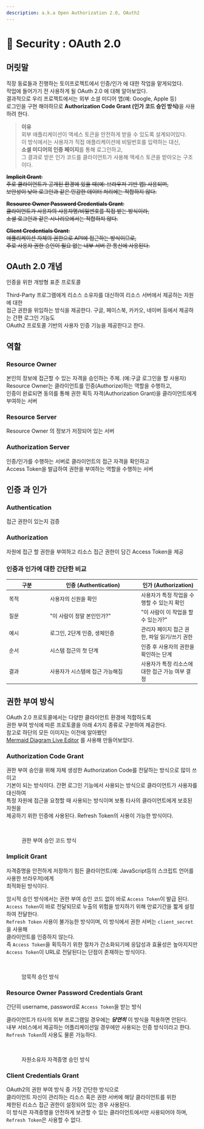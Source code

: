 ```yaml
---
description: a.k.a Open Authorization 2.0, OAuth2
---
```


# 🚪 Security : OAuth 2.0

## 머릿말

직장 동료들과 진행하는 토이프로젝트에서 인증/인가 에 대한 작업을 맡게되었다.\
작업에 들어가기 전 사용하게 될 OAuth 2.0 에 대해 알아보았다.\
결과적으로 우리 프로젝트에서는 외부 소셜 미디어 앱(예: Google, Apple 등) \
로그인을 구현 해야하므로 **Authorization Code Grant (인가 코드 승인 방식)**&#xC744; 사용하려 한다.

> **이유**\
> 외부 애플리케이션이 액세스 토큰을 안전하게 받을 수 있도록 설계되어있다. \
> 이 방식에서는 사용자가 직접 애플리케이션에 비밀번호를 입력하는 대신, \
> **소셜 미디어의 인증 페이지**를 통해 로그인하고, \
> 그 결과로 받은 인가 코드를 클라이언트가 사용해 액세스 토큰을 받아오는 구조이다.

~~**Implicit Grant**:~~\
~~주로 클라이언트가 공개된 환경에 있을 때(예: 브라우저 기반 앱) 사용되며,~~ \
~~보안성이 낮아 로그인과 같은 민감한 데이터 처리에는 적합하지 않다.~~

~~**Resource Owner Password Credentials Grant**:~~ \
~~클라이언트가 사용자의 사용자명/비밀번호를 직접 받는 방식이라,~~ \
~~소셜 로그인과 같은 시나리오에서는 적합하지 않다.~~

~~**Client Credentials Grant**:~~ \
~~애플리케이션 자체의 권한으로 API에 접근하는 방식이므로,~~ \
~~주로 사용자 권한 승인이 필요 없는 내부 서버 간 통신에 사용된다.~~

## OAuth 2.0 **개념**

인증을 위한 개방형 표준 프로토콜

Third-Party 프로그램에게 리소스 소유자를 대신하여 리소스 서버에서 제공하는 자원에 대한 \
접근 권한을 위임하는 방식을 제공한다. 구글, 페이스북, 카카오, 네이버 등에서 제공하는 간편 로그인 기능도 \
OAuth2 프로토콜 기반의 사용자 인증 기능을 제공한다고 한다.

## **역할**&#x20;

### **Resource Owner**

본인의 정보에 접근할 수 있는 자격을 승인하는 주체. (예:구글 로그인을 할 사용자) \
Resource Owner는 클라이언트를 인증(Authorize)하는 역할을 수행하고, \
인증이 완료되면 동의를 통해 권한 획득 자격(Authorization Grant)을 클라이언트에게 부여하는 서버

### **Resource Server**

Resource Owner 의 정보가 저장되어 있는 서버

### &#xD;**Authorization Server**

인증/인가를 수행하는 서버로 클라이언트의 접근 자격을 확인하고 \
Access Token을 발급하여 권한을 부여하는 역할을 수행하는 서버

## **인증 과 인가**

### **Authentication**&#x20;

접근 권한이 있는지 검증

### **Authorization**&#x20;

자원에 접근 할 권한을 부여하고 리소스 접근 권한이 담긴 Access Token을 제공

### **인증과 인가에 대한 간단한 비교**

<table><thead><tr><th width="94">구분</th><th width="226">인증 (Authentication)</th><th>인가 (Authorization)</th></tr></thead><tbody><tr><td>목적</td><td>사용자의 신원을 확인</td><td>사용자가 특정 작업을 수행할 수 있는지 확인</td></tr><tr><td>질문</td><td>"이 사람이 정말 본인인가?"</td><td>"이 사람이 이 작업을 할 수 있는가?"</td></tr><tr><td>예시</td><td>로그인, 2단계 인증, 생체인증</td><td>관리자 페이지 접근 권한, 파일 읽기/쓰기 권한</td></tr><tr><td>순서</td><td>시스템 접근의 첫 단계</td><td>인증 후 사용자의 권한을 확인하는 단계</td></tr><tr><td>결과</td><td>사용자가 시스템에 접근 가능해짐</td><td>사용자가 특정 리소스에 대한 접근 가능 여부 결정</td></tr></tbody></table>

## **권한 부여 방식**

OAuth 2.0 프로토콜에서는 다양한 클라이언트 환경에 적합하도록 \
권한 부여 방식에 따른 프로토콜을 아래 4가지 종류로 구분하여 제공한다.\
참고로 하단의 모든 이미지는 이전에 알아봤던 \
[Mermaid Diagram Live Editor](../et-cetera/tool-mermaid-sequence-diagram.md) 를 사용해 만들어보았다.

### Authorization Code Grant <a href="#id-1-authorization-code-grant" id="id-1-authorization-code-grant"></a>

권한 부여 승인을 위해 자체 생성한 Authorization Code를 전달하는 방식으로 많이 쓰이고 \
기본이 되는 방식이다. 간편 로그인 기능에서 사용되는 방식으로 클라이언트가 사용자를 대신하여 \
특정 자원에 접근을 요청할 때 사용되는 방식이며 보통 타사의 클라이언트에게 보호된 자원을 \
제공하기 위한 인증에 사용된다. Refresh Token의 사용이 가능한 방식이다.

<figure><img src="../../.gitbook/assets/스크린샷 2024-10-26 오후 10.04.09.png" alt=""><figcaption><p>권한 부여 승인 코드 방식</p></figcaption></figure>

### Implicit Grant  <a href="#id-2-implicit-grant" id="id-2-implicit-grant"></a>

자격증명을 안전하게 저장하기 힘든 클라이언트(예: JavaScript등의 스크립트 언어를 사용한 브라우저)에게 \
최적화된 방식이다.

암시적 승인 방식에서는 권한 부여 승인 코드 없이 바로 `Access Token`이 발급 된다. \
`Access Token`이 바로 전달되므로 누출의 위험을 방지하기 위해 만료기간을 짧게 설정하여 전달한다.\
`Refresh Token` 사용이 불가능한 방식이며, 이 방식에서 권한 서버는 `client_secret`을 사용해 \
클라이언트를 인증하지 않는다. \
즉 `Access Token`을 획득하기 위한 절차가 간소화되기에 응답성과 효율성은 높아지지만 \
`Access Token`이 URL로 전달된다는 단점이 존재하는 방식이다.

<figure><img src="../../.gitbook/assets/스크린샷 2024-10-26 오후 10.08.50.png" alt=""><figcaption><p>암묵적 승인 방식</p></figcaption></figure>

### Resource Owner Password Credentials Grant <a href="#id-3-resource-owner-password-credentials-grant" id="id-3-resource-owner-password-credentials-grant"></a>

간단히 username, password로 `Access Token`을 받는 방식

클라이언트가 타사의 외부 프로그램일 경우에는 _**당연히**_ 이 방식을 적용하면 안된다. \
내부 서비스에서 제공하는 어플리케이션일 경우에만 사용되는 인증 방식이라고 한다. \
`Refresh Token`의 사용도 물론 가능하다.

<figure><img src="../../.gitbook/assets/스크린샷 2024-10-26 오후 10.15.18.png" alt=""><figcaption><p>자원소유자 자격증명 승인 방식</p></figcaption></figure>

### Client Credentials Grant <a href="#id-4-client-credentials-grant" id="id-4-client-credentials-grant"></a>

OAuth2의 권한 부여 방식 중 가장 간단한 방식으로 \
클라이언트 자신이 관리하는 리소스 혹은 권한 서버에 해당 클라이언트를 위한 \
제한된 리소스 접근 권한이 설정되어 있는 경우 사용된다. \
이 방식은 자격증명을 안전하게 보관할 수 있는 클라이언트에서만 사용되어야 하며, \
`Refresh Token`은 사용할 수 없다.

<figure><img src="../../.gitbook/assets/스크린샷 2024-10-26 오후 10.17.37.png" alt=""><figcaption></figcaption></figure>
